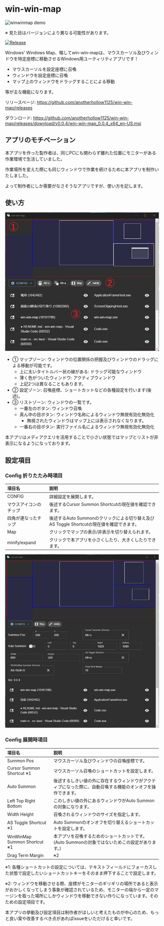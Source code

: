 # win-win-map

![winwinmap demo](.github/winwinmap_demo.gif)

※ 見た目はバージョンにより異なる可能性があります。

[![Release](https://github.com/anotherhollow1125/win-win-map/actions/workflows/build.yaml/badge.svg)](https://github.com/anotherhollow1125/win-win-map/actions/workflows/build.yaml)

Windows' Windows Map、略してwin-win-mapは、マウスカーソル及びウィンドウを特定座標に移動させるWindows用ユーティリティアプリです！

- マウスカーソルを設定座標に召喚
- ウィンドウを設定座標に召喚
- マップ上のウィンドウをドラッグすることによる移動

等が主な機能になります。

リリースページ: https://github.com/anotherhollow1125/win-win-map/releases

ダウンロード: https://github.com/anotherhollow1125/win-win-map/releases/download/v0.0.4/win-win-map_0.0.4_x64_en-US.msi

## アプリのモチベーション

本アプリを作った製作者は、同じPCにも関わらず離れた位置にモニターがある作業環境で生活していました。

作業場所を変えた際にも同じウィンドウで作業を続けるために本アプリを制作いたしました。

よって制作者にしか需要がなさそうなアプリですが、使い方を記します。

## 使い方

![winwinmap screenshot 1](.github/winwinmap1.png)

- ① マップゾーン: ウィンドウの位置関係の把握及びウィンドウのドラッグによる移動が可能です。
  - 上に太いタイトルバー状の線がある: ドラッグ可能なウィンドウ
  - 薄く色がついたウィンドウ: アクティブウィンドウ
  - 上記2つは異なることもあります。 
- ② 設定ゾーン: 召喚座標、ショートカットなどの各種設定を行います(後述)。
- ③ リストゾーン: ウィンドウの一覧です。
  - 一番左のボタン: ウィンドウ召喚
  - 真ん中の目ボタン: ウィンドウ名称によるウィンドウ無視有効化無効化
    - 無視されたウィンドウはマップ上には表示されなくなります。
  - 一番右の目ボタン: 実行ファイル名によるウィンドウ無視有効化無効化

本アプリはメディアクエリを活用することで小さい状態ではマップとリストが非表示になるようになっております。

## 設定項目

### Config 折りたたみ時項目

| 項目名                 | 説明                                                                                      |
| :--------------------- | :---------------------------------------------------------------------------------------- |
| CONFIG                 | 詳細設定を展開します。                                                                    |
| マウスアイコンのチップ | 後述するCursor Summon Shortcutの現在値を確認できます。                                    |
| 四角が連なったチップ   | 後述するAuto Summonのクリックによる切り替え及びAS Toggle Shortcutの現在値を確認できます。 |
| Map                    | クリックでマップの表示/非表示を切り替えられます。                                         |
| minify/expand          | クリックで本アプリを小さくしたり、大きくしたりできます。                                  |

![winwinmap screenshot 2](.github/winwinmap2_configopen.png)

### Config 展開時項目

| 項目名                 | 説明                                                                                                         |
| :--------------------- | :----------------------------------------------------------------------------------------------------------- |
| Summon Pos             | マウスカーソル及びウィンドウの召喚座標です。                                                                 |
| Cursor Summon Shortcut ※1 | マウスカーソル召喚のショートカットを設定します。                                                             |
| Auto Summon            | 後述するしきい値の外に存在するウィンドウがアクティブになった際に、自動召喚する機能のオンオフを操作できます。 |
| Left Top Right Bottom  | このしきい値の外にあるウィンドウがAuto Summonの対象になります。                                              |
| Width Height           | 召喚されるウィンドウのサイズを指定します。                                                                   |
| AS Toggle Shortcut ※1    | Auto Summonのオンオフを切り替えるショートカットを設定します。 |
| WinWinMap Summon Shortcut ※1 | 本アプリを召喚するためのショートカットです。(Auto Summonの対象ではないためこの設定があります。) |
| Drag Term Margin | ※2 |

※1: 各種ショートカットの設定については、テキストフィールドにフォーカスした状態で設定したいショートカットキーをそのまま押下することで設定します。

※2: ウィンドウを移動させる際、座標がモニターのギリギリの場所であると表示がおかしくなってしまう事象が確認されているため、モニターの端から一定のマージンを取った場所にしかウィンドウを移動できない作りになっています。そのための設定項目です。

本アプリの挙動及び設定項目は制作者がほしいと考えたものが中心のため、もっと良い案や改善するべき点があればissueをいただけると幸いです。